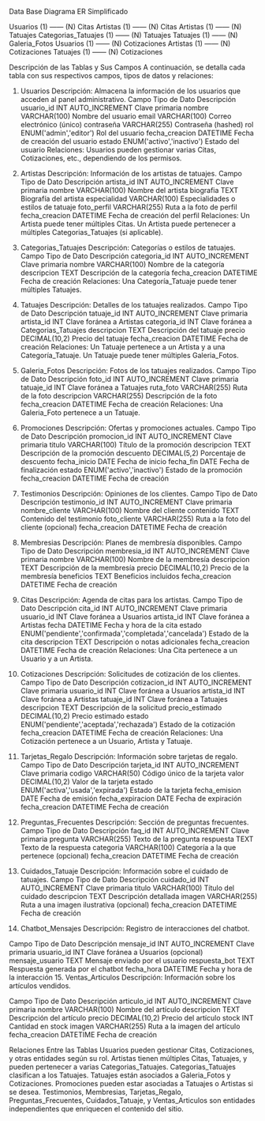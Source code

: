 Data Base 
Diagrama ER Simplificado

Usuarios (1) —— (N) Citas
Artistas (1) —— (N) Citas
Artistas (1) —— (N) Tatuajes
Categorias_Tatuajes (1) —— (N) Tatuajes
Tatuajes (1) —— (N) Galeria_Fotos
Usuarios (1) —— (N) Cotizaciones
Artistas (1) —— (N) Cotizaciones
Tatuajes (1) —— (N) Cotizaciones

Descripción de las Tablas y Sus Campos
A continuación, se detalla cada tabla con sus respectivos campos, tipos de datos y relaciones:

1. Usuarios
Descripción: Almacena la información de los usuarios que acceden al panel administrativo.
Campo	Tipo de Dato	Descripción
usuario_id	INT AUTO_INCREMENT	Clave primaria
nombre	VARCHAR(100)	Nombre del usuario
email	VARCHAR(100)	Correo electrónico (único)
contraseña	VARCHAR(255)	Contraseña (hashed)
rol	ENUM('admin','editor')	Rol del usuario
fecha_creacion	DATETIME	Fecha de creación del usuario
estado	ENUM('activo','inactivo')	Estado del usuario
Relaciones:
Usuarios pueden gestionar varias Citas, Cotizaciones, etc., dependiendo de los permisos.

2. Artistas
Descripción: Información de los artistas de tatuajes.
Campo	Tipo de Dato	Descripción
artista_id	INT AUTO_INCREMENT	Clave primaria
nombre	VARCHAR(100)	Nombre del artista
biografia	TEXT	Biografía del artista
especialidad	VARCHAR(100)	Especialidades o estilos de tatuaje
foto_perfil	VARCHAR(255)	Ruta a la foto de perfil
fecha_creacion	DATETIME	Fecha de creación del perfil
Relaciones:
Un Artista puede tener múltiples Citas.
Un Artista puede pertenecer a múltiples Categorias_Tatuajes (si aplicable).

3. Categorias_Tatuajes
Descripción: Categorías o estilos de tatuajes.
Campo	Tipo de Dato	Descripción
categoria_id	INT AUTO_INCREMENT	Clave primaria
nombre	VARCHAR(100)	Nombre de la categoría
descripcion	TEXT	Descripción de la categoría
fecha_creacion	DATETIME	Fecha de creación
Relaciones:
Una Categoría_Tatuaje puede tener múltiples Tatuajes.

4. Tatuajes
Descripción: Detalles de los tatuajes realizados.
Campo	Tipo de Dato	Descripción
tatuaje_id	INT AUTO_INCREMENT	Clave primaria
artista_id	INT	Clave foránea a Artistas
categoria_id	INT	Clave foránea a Categorias_Tatuajes
descripcion	TEXT	Descripción del tatuaje
precio	DECIMAL(10,2)	Precio del tatuaje
fecha_creacion	DATETIME	Fecha de creación
Relaciones:
Un Tatuaje pertenece a un Artista y a una Categoría_Tatuaje.
Un Tatuaje puede tener múltiples Galeria_Fotos.

5. Galeria_Fotos
Descripción: Fotos de los tatuajes realizados.
Campo	Tipo de Dato	Descripción
foto_id	INT AUTO_INCREMENT	Clave primaria
tatuaje_id	INT	Clave foránea a Tatuajes
ruta_foto	VARCHAR(255)	Ruta de la foto
descripcion	VARCHAR(255)	Descripción de la foto
fecha_creacion	DATETIME	Fecha de creación
Relaciones:
Una Galeria_Foto pertenece a un Tatuaje.

6. Promociones
Descripción: Ofertas y promociones actuales.
Campo	Tipo de Dato	Descripción
promocion_id	INT AUTO_INCREMENT	Clave primaria
titulo	VARCHAR(100)	Título de la promoción
descripcion	TEXT	Descripción de la promoción
descuento	DECIMAL(5,2)	Porcentaje de descuento
fecha_inicio	DATE	Fecha de inicio
fecha_fin	DATE	Fecha de finalización
estado	ENUM('activo','inactivo')	Estado de la promoción
fecha_creacion	DATETIME	Fecha de creación

7. Testimonios
Descripción: Opiniones de los clientes.
Campo	Tipo de Dato	Descripción
testimonio_id	INT AUTO_INCREMENT	Clave primaria
nombre_cliente	VARCHAR(100)	Nombre del cliente
contenido	TEXT	Contenido del testimonio
foto_cliente	VARCHAR(255)	Ruta a la foto del cliente (opcional)
fecha_creacion	DATETIME	Fecha de creación

8. Membresias
Descripción: Planes de membresía disponibles.
Campo	Tipo de Dato	Descripción
membresia_id	INT AUTO_INCREMENT	Clave primaria
nombre	VARCHAR(100)	Nombre de la membresía
descripcion	TEXT	Descripción de la membresía
precio	DECIMAL(10,2)	Precio de la membresía
beneficios	TEXT	Beneficios incluidos
fecha_creacion	DATETIME	Fecha de creación

9. Citas
Descripción: Agenda de citas para los artistas.
Campo	Tipo de Dato	Descripción
cita_id	INT AUTO_INCREMENT	Clave primaria
usuario_id	INT	Clave foránea a Usuarios
artista_id	INT	Clave foránea a Artistas
fecha	DATETIME	Fecha y hora de la cita
estado	ENUM('pendiente','confirmada','completada','cancelada')	Estado de la cita
descripcion	TEXT	Descripción o notas adicionales
fecha_creacion	DATETIME	Fecha de creación
Relaciones:
Una Cita pertenece a un Usuario y a un Artista.

10. Cotizaciones
Descripción: Solicitudes de cotización de los clientes.
Campo	Tipo de Dato	Descripción
cotizacion_id	INT AUTO_INCREMENT	Clave primaria
usuario_id	INT	Clave foránea a Usuarios
artista_id	INT	Clave foránea a Artistas
tatuaje_id	INT	Clave foránea a Tatuajes
descripcion	TEXT	Descripción de la solicitud
precio_estimado	DECIMAL(10,2)	Precio estimado
estado	ENUM('pendiente','aceptada','rechazada')	Estado de la cotización
fecha_creacion	DATETIME	Fecha de creación
Relaciones:
Una Cotización pertenece a un Usuario, Artista y Tatuaje.

11. Tarjetas_Regalo
Descripción: Información sobre tarjetas de regalo.
Campo	Tipo de Dato	Descripción
tarjeta_id	INT AUTO_INCREMENT	Clave primaria
codigo	VARCHAR(50)	Código único de la tarjeta
valor	DECIMAL(10,2)	Valor de la tarjeta
estado	ENUM('activa','usada','expirada')	Estado de la tarjeta
fecha_emision	DATE	Fecha de emisión
fecha_expiracion	DATE	Fecha de expiración
fecha_creacion	DATETIME	Fecha de creación

12. Preguntas_Frecuentes
Descripción: Sección de preguntas frecuentes.
Campo	Tipo de Dato	Descripción
faq_id	INT AUTO_INCREMENT	Clave primaria
pregunta	VARCHAR(255)	Texto de la pregunta
respuesta	TEXT	Texto de la respuesta
categoria	VARCHAR(100)	Categoría a la que pertenece (opcional)
fecha_creacion	DATETIME	Fecha de creación

13. Cuidados_Tatuaje
Descripción: Información sobre el cuidado de tatuajes.
Campo	Tipo de Dato	Descripción
cuidado_id	INT AUTO_INCREMENT	Clave primaria
titulo	VARCHAR(100)	Título del cuidado
descripcion	TEXT	Descripción detallada
imagen	VARCHAR(255)	Ruta a una imagen ilustrativa (opcional)
fecha_creacion	DATETIME	Fecha de creación
14. Chatbot_Mensajes
Descripción: Registro de interacciones del chatbot.

Campo	Tipo de Dato	Descripción
mensaje_id	INT AUTO_INCREMENT	Clave primaria
usuario_id	INT	Clave foránea a Usuarios (opcional)
mensaje_usuario	TEXT	Mensaje enviado por el usuario
respuesta_bot	TEXT	Respuesta generada por el chatbot
fecha_hora	DATETIME	Fecha y hora de la interacción
15. Ventas_Articulos
Descripción: Información sobre los artículos vendidos.

Campo	Tipo de Dato	Descripción
articulo_id	INT AUTO_INCREMENT	Clave primaria
nombre	VARCHAR(100)	Nombre del artículo
descripcion	TEXT	Descripción del artículo
precio	DECIMAL(10,2)	Precio del artículo
stock	INT	Cantidad en stock
imagen	VARCHAR(255)	Ruta a la imagen del artículo
fecha_creacion	DATETIME	Fecha de creación

Relaciones Entre las Tablas
Usuarios pueden gestionar Citas, Cotizaciones, y otras entidades según su rol.
Artistas tienen múltiples Citas, Tatuajes, y pueden pertenecer a varias Categorias_Tatuajes.
Categorias_Tatuajes clasifican a los Tatuajes.
Tatuajes están asociados a Galeria_Fotos y Cotizaciones.
Promociones pueden estar asociadas a Tatuajes o Artistas si se desea.
Testimonios, Membresias, Tarjetas_Regalo, Preguntas_Frecuentes, Cuidados_Tatuaje, y Ventas_Articulos son entidades independientes que enriquecen el contenido del sitio.

